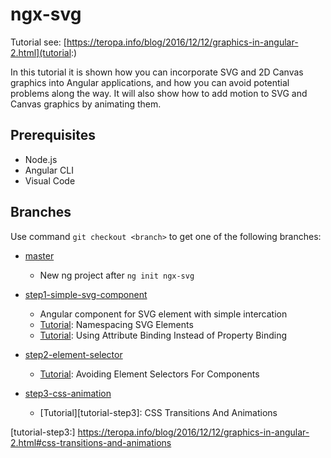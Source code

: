 # ngx-svg

Tutorial see: [https://teropa.info/blog/2016/12/12/graphics-in-angular-2.html](tutorial:)

In this tutorial it is shown how you can incorporate SVG and 2D Canvas graphics into Angular applications,
and how you can avoid potential problems along the way. It will also show how to add motion to
SVG and Canvas graphics by animating them.

## Prerequisites

* Node.js
* Angular CLI
* Visual Code

## Branches

Use command `git checkout <branch>` to get one of the following branches:

* [master](../../blob/master/README.md)  
  + New ng project after `ng init ngx-svg`

* [step1-simple-svg-component](../../blob/step1-simple-svg-component/README.md)  
  + Angular component for SVG element with simple intercation
  + [Tutorial][tutorial-step1-1]: Namespacing SVG Elements
  + [Tutorial][tutorial-step1-2]: Using Attribute Binding Instead of Property Binding

* [step2-element-selector](../../blob/step2-element-selector/README.md)  
  + [Tutorial][tutorial-step2]: Avoiding Element Selectors For Components

* [step3-css-animation](../../blob/step3-css-animation/README.md)  
  + [Tutorial][tutorial-step3]: CSS Transitions And Animations

[tutorial]: https://teropa.info/blog/2016/12/12/graphics-in-angular-2.html
[tutorial-step1-1]: https://teropa.info/blog/2016/12/12/graphics-in-angular-2.html#namespacing-svg-elements
[tutorial-step1-2]: https://teropa.info/blog/2016/12/12/graphics-in-angular-2.html#using-attribute-binding-instead-of-property-binding
[tutorial-step2]: https://teropa.info/blog/2016/12/12/graphics-in-angular-2.html#avoiding-element-selectors-for-components
[tutorial-step3:] https://teropa.info/blog/2016/12/12/graphics-in-angular-2.html#css-transitions-and-animations